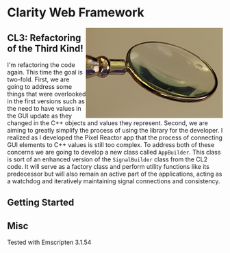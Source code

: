# Clarity Web Framework #
<img src="Clarity_Logo-magnifier-1280x843.png" alt="alt text" title="Clarity Web Framework" width="320" align="right"/>

## CL3: Refactoring of the Third Kind! ##

I'm refactoring the code again. This time the goal is two-fold. First, we are going to address some things that were overlooked in the first versions such as the need to have values in the GUI update as they changed in the C++ objects and values they represent. Second, we are aiming to greatly simplify the process of using the library for the developer. I realized as I developed the Pixel Reactor app that the process of connecting GUI elements to C++ values is still too complex. To address both of these concerns we are going to develop a new class called `AppBuilder`. This class is sort of an enhanced version of the `SignalBuilder` class from the CL2 code. It will serve as a factory class and perform utility functions like its predecessor but will also remain an active part of the applications, acting as a watchdog and iteratively maintaining signal connections and consistency.


## Getting Started ##


## Misc

Tested with Emscripten 3.1.54